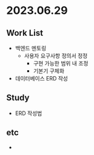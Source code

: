 # 2023.06.29

## Work List
* 백엔드 멘토링
  * 사용자 요구사항 정의서 정정
    * 구현 가능한 범위 내 조정
    * 기본기 구체화
* 데이터베이스 ERD 작성

## Study
* ERD 작성법

## etc
* 
